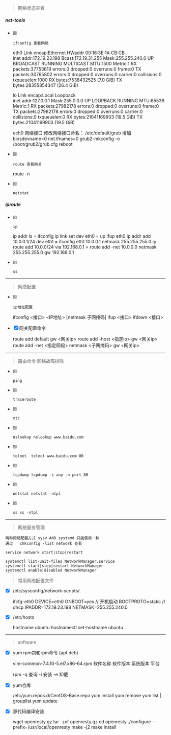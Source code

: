 > 网络状态查看

##### net-tools

- [x]     ifconfig 查看网络


    eth0      Link encap:Ethernet  HWaddr 00:16:3E:1A:CB:CB  
          inet addr:172.19.23.198  Bcast:172.19.31.255  Mask:255.255.240.0
          UP BROADCAST RUNNING MULTICAST  MTU:1500  Metric:1
          RX packets:37753619 errors:0 dropped:0 overruns:0 frame:0
          TX packets:30765802 errors:0 dropped:0 overruns:0 carrier:0
          collisions:0 txqueuelen:1000 
          RX bytes:7538432525 (7.0 GiB)  TX bytes:28355854347 (26.4 GiB)

    lo        Link encap:Local Loopback  
          inet addr:127.0.0.1  Mask:255.0.0.0
          UP LOOPBACK RUNNING  MTU:65536  Metric:1
          RX packets:27982178 errors:0 dropped:0 overruns:0 frame:0
          TX packets:27982178 errors:0 dropped:0 overruns:0 carrier:0
          collisions:0 txqueuelen:0 
          RX bytes:21041169903 (19.5 GiB)  TX bytes:21041169903 (19.5 GiB)

    ech0 网络接口 修改网络接口命名：
    /etc/default/grub 增加 biosdevname=0 net.ifnames=0
    grub2-mkconfig -o /boot/grub2/grub.cfg
    reboot

- [x]     route 查看网关


    route -n

- [x]     netstat

##### iproute

- [x]     ip


    ip addr ls = ifconfig
    ip link set dev eth0  = up ifup eth0
    ip addr add 10.0.0.1/24 dev eth1  =  ifconfig eth1 10.0.0.1 netmask 255.255.255.0
    ip route add 10.0.0/24 via 192.168.0.1 = route add -net 10.0.0.0 netmask 255.255.255.0 gw 192.168.0.1
    
- [x]     ss
    

---

> 网络配置

    
- [x]     ip地址配置


    ifconfig <接口> <IP地址> [netmask 子网掩码]
    ifup <接口>
    ifdown <接口>

- [x] 网关配置命令    


    route add default gw <网关ip>
    route add -host <指定ip> gw <网关ip>
    route add -net <指定网段> netmask <子网掩码> gw <网关ip>

---

> 路由命令
> 网络故障排除


- [x]     ping
- [x]     traceroute
- [x]     mtr
- [x]     nslookup nslookup www.baidu.com
- [x]     telnet  telnet www.baidu.com 80
- [x]     tcpdump tcpdump -i any -n port 80
- [x]     netstat netstat -ntpl
- [x]     ss ss -ntpl
    

---

> 网络服务管理


    两种网络配置方式 sysv AND systemd 只能使用一种
    通过   chkconfig -list network 查看

    service network start|stop|restart

    systemctl list-unit-files NetworkManager.service
    systemctl start|stop|restart NetworkManager
    systemctl enable|disabled NetworkManager

> 常用网络配置文件


- [x]   /etc/sysconfig/network-scripts/


    ifcfg-eth0
    DEVICE=eth0
    ONBOOT=yes        // 开机启动
    BOOTPROTO=static  // dhcp
    IPADDR=172.19.23.198
    NETMASK=255.255.240.0

- [x]   /etc/hosts


    hostname ubuntu
    hostnamectl set-hostname ubuntu

---

> software

- [x] yum rpm包和rpm命令 (apt deb)


    vim-common-7.4.10-5.el7.x86-64.rpm
    软件名称 软件版本 系统版本 平台

    rpm -q 查询 -i 安装 -e 卸载
    

- [x] yum仓库


    /etc/yum.repos.d/CentOS-Base.repo
    yum install
    yum remove
    yum list | grouplist
    yum update

- [x] 源代码编译安装


    wget openresty.gz
    tar -zxf openresty.gz
    cd openresty
    ./configure --prefix=/usr/local/openresty
    make -j2
    make install